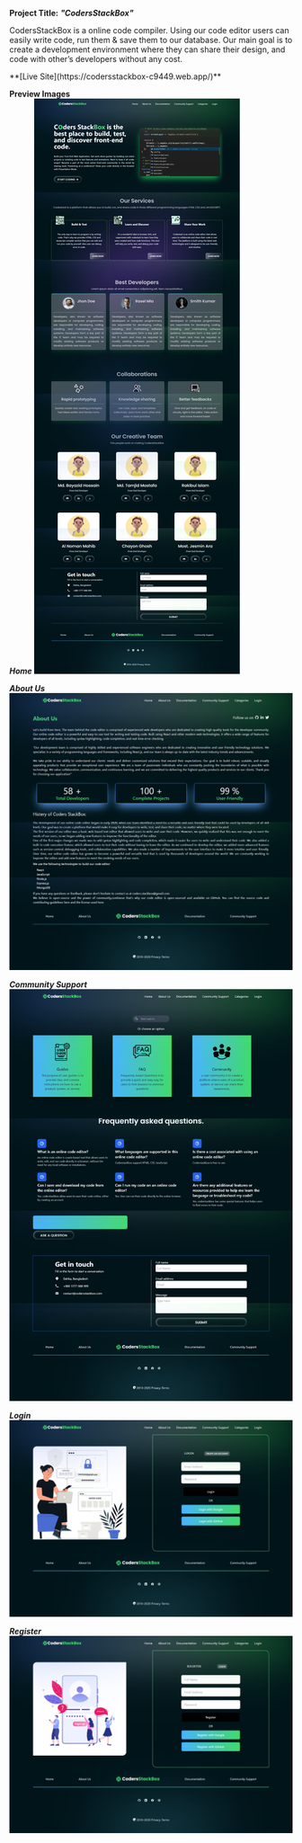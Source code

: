 **Project Title:** ***"CodersStackBox"*** <br>
<p> CodersStackBox is a online code compiler. Using our code editor users can easily write code, run them & save them to our database. Our main goal is to create a development environment where they can share their design, and code with other’s developers without any cost.</p>
**[Live Site](https://codersstackbox-c9449.web.app/)**

**Preview Images** <br>
***Home***
![](images/home.png)

***About Us***
![](images/about.png)

***Community Support***
![](images/support.png)

***Login***
![](images/login.png)

***Register***
![](images/register.png)
